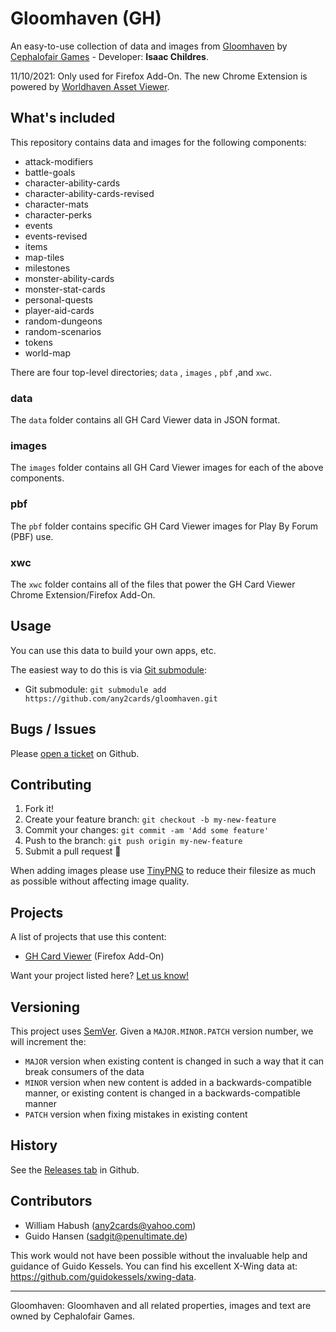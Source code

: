 # Gloomhaven (GH)

An easy-to-use collection of data and images from [Gloomhaven](http://www.cephalofair.com/gloomhaven) by [Cephalofair Games](http://www.cephalofair.com/) - Developer: **Isaac Childres**.

11/10/2021: Only used for Firefox Add-On. The new Chrome Extension is powered by [Worldhaven Asset Viewer](https://github.com/any2cards/worldhaven).

## What's included

This repository contains data and images for the following components:

- attack-modifiers
- battle-goals
- character-ability-cards
- character-ability-cards-revised
- character-mats
- character-perks
- events
- events-revised
- items
- map-tiles
- milestones
- monster-ability-cards
- monster-stat-cards
- personal-quests
- player-aid-cards
- random-dungeons
- random-scenarios
- tokens
- world-map

There are four top-level directories; `data` , `images` , `pbf` ,and `xwc`.

### data

The `data` folder contains all GH Card Viewer data in JSON format.

### images

The `images` folder contains all GH Card Viewer images for each of the above components.

### pbf

The `pbf` folder contains specific GH Card Viewer images for Play By Forum (PBF) use.

### xwc

The `xwc` folder contains all of the files that power the GH Card Viewer Chrome Extension/Firefox Add-On.

## Usage

You can use this data to build your own apps, etc.

The easiest way to do this is via [Git submodule](https://git-scm.com/book/en/v2/Git-Tools-Submodules#Starting-with-Submodules):

* Git submodule: `git submodule add https://github.com/any2cards/gloomhaven.git`

## Bugs / Issues

Please [open a ticket](https://github.com/any2cards/gloomhaven/issues/new) on Github.

## Contributing

1. Fork it!
2. Create your feature branch: `git checkout -b my-new-feature`
3. Commit your changes: `git commit -am 'Add some feature'`
4. Push to the branch: `git push origin my-new-feature`
5. Submit a pull request :tada:

When adding images please use [TinyPNG](https://tinypng.com/) to reduce their filesize as much as possible without affecting image quality.

## Projects

A list of projects that use this content:

- [GH Card Viewer](https://addons.mozilla.org/en-US/firefox/addon/gloomhaven-card-viewer/) (Firefox Add-On)

Want your project listed here? [Let us know!](https://github.com/any2cards/gloomhaven/issues/new?title=Add%20Project)

## Versioning

This project uses [SemVer](http://semver.org/). Given a `MAJOR.MINOR.PATCH` version number, we will increment the:
- `MAJOR` version when existing content is changed in such a way that it can break consumers of the data
- `MINOR` version when new content is added in a backwards-compatible manner, or existing content is changed in a backwards-compatible manner
- `PATCH` version when fixing mistakes in existing content

## History

See the [Releases tab](https://github.com/any2cards/gloomhaven/releases) in Github.

## Contributors

- William Habush (any2cards@yahoo.com)
- Guido Hansen (sadgit@penultimate.de)

This work would not have been possible without the invaluable help and guidance of Guido Kessels. You can find his excellent X-Wing data at: https://github.com/guidokessels/xwing-data.

---

Gloomhaven: Gloomhaven and all related properties, images and text are owned by Cephalofair Games.

